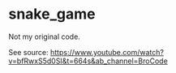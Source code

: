# snake_game

Not my original code.

See source: https://www.youtube.com/watch?v=bfRwxS5d0SI&t=664s&ab_channel=BroCode
